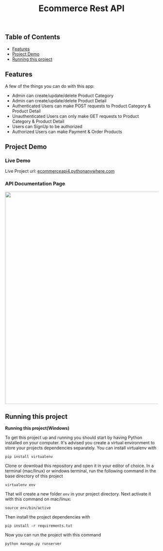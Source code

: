 <h1 align="center"> Ecommerce Rest API </h1> <br>

## Table of Contents


- [Features](#features)
- [Project Demo](#project-demo)
- [Running this project](#running-this-project)


## Features

A few of the things you can do with this app:

* Admin can create/update/delete Product Category
* Admin can create/update/delete Product Detail
* Authenticated Users can make POST requests to Product Category & Product Detail
* Unauthenticated Users can only make GET requests to Product Category & Product Detail
* Users can SignUp to be authorized
* Authorized Users can make Payment & Order Products

## Project Demo

### Live Demo

Live Project url: [ecommerceapi4.pythonanywhere.com](https://ecommerceapi4.pythonanywhere.com/)

### API Documentation Page

<p>
  <img src = "https://user-images.githubusercontent.com/83788662/155869938-b1f6ccc9-d45a-44bc-b512-7572c4f58462.jpg" width=700>
</p>



## Running this project
**Running this project(Windows)**

To get this project up and running you should start by having Python installed on your computer. It's advised you create a virtual environment to store your projects dependencies separately. You can install virtualenv with
```
pip install virtualenv
```
Clone or download this repository and open it in your editor of choice. In a terminal (mac/linux) or windows terminal, run the following command in the base directory of this project
```
virtualenv env
```
That will create a new folder ```env``` in your project directory. Next activate it with this command on mac/linux:
```
source env/bin/active
```
Then install the project dependencies with
```
pip install -r requirements.txt
```
Now you can run the project with this command
```
python manage.py runserver 
```
